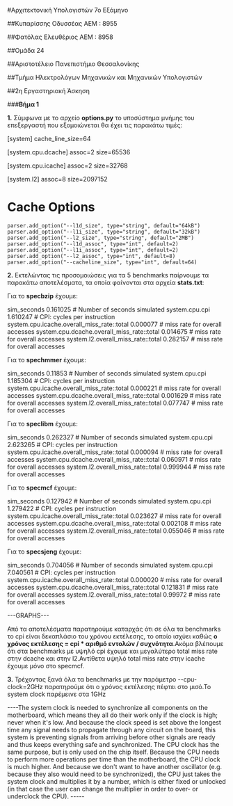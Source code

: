 #Αρχιτεκτονική Υπολογιστών 7ο Εξάμηνο

##Κυπαρίσσης Οδυσσέας ΑΕΜ : 8955

##Φατόλας Ελευθέριος ΑΕΜ : 8958

##Ομάδα 24

##Αριστοτέλειο Πανεπιστήμιο Θεσσαλονίκης

##Τμήμα Ηλεκτρολόγων Μηχανικών και Μηχανικών Υπολογιστών



##2η Εργαστηριακή Άσκηση



###**Βήμα 1**

**1.**
Σύμφωνα με το αρχείο **options.py** το υποσύστημα μνήμης του επεξεργαστή που εξομοιώνεται θα έχει τις παρακάτω τιμές:

[system]
cache_line_size=64

[system.cpu.dcache]
assoc=2
size=65536

[system.cpu.icache]
assoc=2
size=32768

[system.l2]
assoc=8
size=2097152

 # Cache Options
    parser.add_option("--l1d_size", type="string", default="64kB")
    parser.add_option("--l1i_size", type="string", default="32kB")
    parser.add_option("--l2_size", type="string", default="2MB")
    parser.add_option("--l1d_assoc", type="int", default=2)
    parser.add_option("--l1i_assoc", type="int", default=2)
    parser.add_option("--l2_assoc", type="int", default=8)
    parser.add_option("--cacheline_size", type="int", default=64)


**2.**
Εκτελώντας τις προσομοιώσεις για τα 5 benchmarks παίρνουμε τα παρακάτω αποτελέσματα, τα οποία φαίνονται στα αρχεία **stats.txt**:

Για το **specbzip** έχουμε:

sim_seconds                                  0.161025                       # Number of seconds simulated
system.cpu.cpi                               1.610247                       # CPI: cycles per instruction
system.cpu.icache.overall_miss_rate::total     0.000077                       # miss rate for overall accesses
system.cpu.dcache.overall_miss_rate::total     0.014675                       # miss rate for overall accesses
system.l2.overall_miss_rate::total           0.282157                       # miss rate for overall accesses


Για το **spechmmer** έχουμε:

sim_seconds                                  0.11853                       # Number of seconds simulated
system.cpu.cpi                               1.185304                       # CPI: cycles per instruction
system.cpu.icache.overall_miss_rate::total     0.000221                       # miss rate for overall accesses
system.cpu.dcache.overall_miss_rate::total     0.001629                       # miss rate for overall accesses
system.l2.overall_miss_rate::total           0.077747                       # miss rate for overall accesses


Για το **speclibm** έχουμε:

sim_seconds                                  0.262327                       # Number of seconds simulated
system.cpu.cpi                               2.623265                       # CPI: cycles per instruction
system.cpu.icache.overall_miss_rate::total     0.000094                       # miss rate for overall accesses
system.cpu.dcache.overall_miss_rate::total     0.060971                       # miss rate for overall accesses
system.l2.overall_miss_rate::total           0.999944                       # miss rate for overall accesses


Για το **specmcf** έχουμε:

sim_seconds                                  0.127942                       # Number of seconds simulated
system.cpu.cpi                               1.279422                       # CPI: cycles per instruction
system.cpu.icache.overall_miss_rate::total     0.023627                       # miss rate for overall accesses
system.cpu.dcache.overall_miss_rate::total     0.002108                       # miss rate for overall accesses
system.l2.overall_miss_rate::total           0.055046                       # miss rate for overall accesses

Για το **specsjeng** έχουμε:

sim_seconds                                  0.704056                       # Number of seconds simulated
system.cpu.cpi                               7.040561                       # CPI: cycles per instruction
system.cpu.icache.overall_miss_rate::total     0.000020                       # miss rate for overall accesses
system.cpu.dcache.overall_miss_rate::total     0.121831                       # miss rate for overall accesses
system.l2.overall_miss_rate::total           0.99972                       # miss rate for overall accesses


---GRAPHS---

Από τα αποτελέσματα παρατηρούμε καταρχάς ότι σε όλα τα benchmarks το cpi είναι δεκαπλάσιο του χρόνου εκτέλεσης, το οποίο ισχύει καθώς **ο χρόνος εκτέλεσης = cpi * αριθμό εντολών / συχνότητα**.Ακόμα βλέπουμε ότι στα benchmarks με υψηλό cpi έχουμε και μεγαλύτερο total miss rate στην dcache και στην l2.Αντίθετα υψηλό total miss rate στην icache έχουμε μόνο στο specmcf.


**3.**
Τρέχοντας ξανά όλα τα benchmarks με την παράμετρο --cpu-clock=2GHz παρατηρούμε ότι ο χρόνος εκτέλεσης πέφτει στο μισό.Το system clock παρέμεινε στα 1GHz



----The system clock is needed to synchronize all components on the motherboard, which means they all do their work only if the clock is high; never when it's low. And because the clock speed is set above the longest time any signal needs to propagate through any circuit on the board, this system is preventing signals from arriving before other signals are ready and thus keeps everything safe and synchronized. The CPU clock has the same purpose, but is only used on the chip itself. Because the CPU needs to perform more operations per time than the motherboard, the CPU clock is much higher. And because we don't want to have another oscillator (e.g. because they also would need to be synchronized), the CPU just takes the system clock and multiplies it by a number, which is either fixed or unlocked (in that case the user can change the multiplier in order to over- or underclock the CPU). -----

























